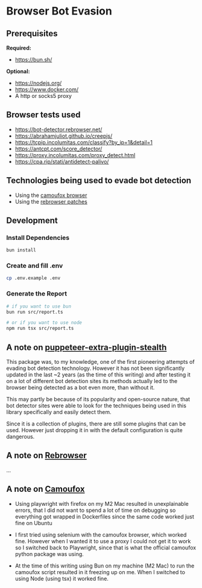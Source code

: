 # Browser Bot Evasion

## Prerequisites

**Required:**
- https://bun.sh/

**Optional:**
- https://nodejs.org/
- https://www.docker.com/
- A http or socks5 proxy

## Browser tests used

- https://bot-detector.rebrowser.net/
- https://abrahamjuliot.github.io/creepjs/
- https://tcpip.incolumitas.com/classify?by_ip=1&detail=1
- https://antcpt.com/score_detector/
- https://proxy.incolumitas.com/proxy_detect.html
- https://cpa.rip/stati/antidetect-palivo/

## Technologies being used to evade bot detection

- Using the [camoufox browser](https://github.com/daijro/camoufox)
- Using the [rebrowser patches](https://github.com/rebrowser/rebrowser-patches)

## Development

### Install Dependencies
```bash
bun install
```

### Create and fill .env

```bash
cp .env.example .env
```

### Generate the Report
```bash
# if you want to use bun
bun run src/report.ts

# or if you want to use node
npm run tsx src/report.ts
```

## A note on [puppeteer-extra-plugin-stealth](https://github.com/berstend/puppeteer-extra/tree/master/packages/puppeteer-extra-plugin-stealth)

This package was, to my knowledge, one of the first pioneering attempts of evading bot
detection technology. However it has not been significantly updated in the last ~2 years
(as the time of this writing) and after testing it on a lot of different bot detection
sites its methods actually led to the browser being detected as a bot even more, than without it.

This may partly be because of its popularity and open-source nature, that bot detector sites
were able to look for the techniques being used in this library specifically and easily
detect them.

Since it is a collection of plugins, there are still some plugins that can be used.
However just dropping it in with the default configuration is quite dangerous.

## A note on [Rebrowser](https://github.com/rebrowser/rebrowser-patches)

...

## A note on [Camoufox](https://github.com/daijro/camoufox)

- Using playwright with firefox on my M2 Mac resulted in unexplainable errors,
that I did not want to spend a lot of time on debugging so everything got wrapped in
  Dockerfiles since the same code worked just fine on Ubuntu

- I first tried using selenium with the camoufox browser, which worked fine.
However when I wanted it to use a proxy I could not get it to work so I switched back
to Playwright, since that is what the official camoufox python package was using.

- At the time of this writing using Bun on my machine (M2 Mac) to run the camoufox script
resulted in it freezing up on me. When I switched to using Node (using tsx) it worked fine.
